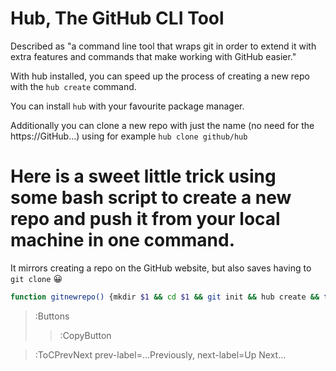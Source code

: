 # Hub, The GitHub CLI Tool


Described as "a command line tool that wraps git in order to extend it with extra features and commands that make working with GitHub easier."

With hub installed, you can speed up the process of creating a new repo with the `hub create` command.

You can install `hub` with your favourite package manager.

Additionally you can clone a new repo with just the name (no need for the https://GitHub...) using for example `hub clone github/hub`


# Here is a sweet little trick using some bash script to create a new repo and push it from your local machine in one command.

It mirrors creating a repo on the GitHub website, but also saves having to `git clone` 😀

``` bash
function gitnewrepo() {mkdir $1 && cd $1 && git init && hub create && touch README.md && echo "# " $1 >> README.md && git add . && git commit -m "init" && git push -u origin HEAD;}
```
> :Buttons
> > :CopyButton


> :ToCPrevNext prev-label=...Previously, next-label=Up Next...
